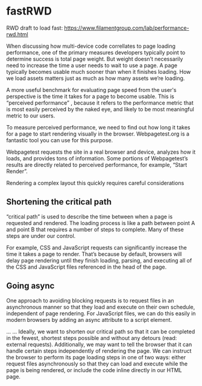 # fastRWD
RWD draft to load fast: https://www.filamentgroup.com/lab/performance-rwd.html

When discussing how multi-device code correllates to page loading performance, one of the primary measures developers typically point to determine success is total page weight. But weight doesn’t necessarily need to increase the time a user needs to wait to use a page. A page typically becomes usable much sooner than when it finishes loading. How we load assets matters just as much as how many assets we’re loading.

A more useful benchmark for evaluating page speed from the user's perspective is the time it takes for a page to become usable. This is “perceived performance” , because it refers to the performance metric that is most easily perceived by the naked eye, and likely to be most meaningful metric to our users.

To measure perceived performance, we need to find out how long it takes for a page to start rendering visually in the browser. Webpagetest.org is a fantastic tool you can use for this purpose.

Webpagetest requests the site in a real browser and device, analyzes how it loads, and provides tons of information. Some portions of Webpagetest’s results are directly related to perceived performance, for example, “Start Render”.

Rendering a complex layout this quickly requires careful considerations
## Shortening the critical path
“critical path” is used to describe the time between when a page is requested and rendered. The loading process is like a path between point A and point B that requires a number of steps to complete. Many of these steps are under our control.

For example, CSS and JavaScript requests can significantly increase the time it takes a page to render. That’s because by default, browsers will delay page rendering until they finish loading, parsing, and executing all of the CSS and JavaScript files referenced in the head of the page.

## Going async
One approach to avoiding blocking requests is to request files in an asynchronous manner so that they load and execute on their own schedule, independent of page rendering. For JavaScript files, we can do this easily in modern browsers by adding an async attribute to a script element.

<head>
  ...
  <script src="/path/to/script.js" async></script>
  ...
</head>
Ideally, we want to shorten our critical path so that it can be completed in the fewest, shortest steps possible and without any detours (read: external requests). Additionally, we may want to tell the browser that it can handle certain steps independently of rendering the page. We can instruct the browser to perform its page loading steps in one of two ways: either request files asynchronously so that they can load and execute while the page is being rendered, or include the code inline directly in our HTML page.
